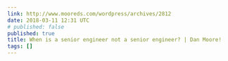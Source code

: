 ```yaml
---
link: http://www.mooreds.com/wordpress/archives/2812
date: 2018-03-11 12:31 UTC
# published: false
published: true
title: When is a senior engineer not a senior engineer? | Dan Moore!
tags: []
---
```



